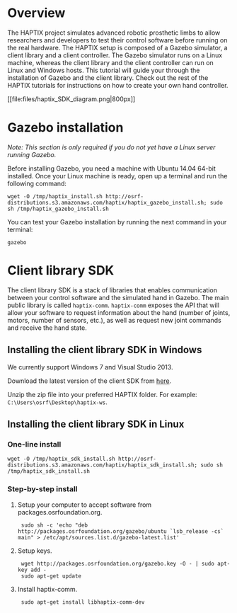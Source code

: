 # Overview

The HAPTIX project simulates advanced robotic prosthetic limbs to allow
researchers and developers to test their control software before running on the
real hardware. The HAPTIX setup is composed of a Gazebo simulator, a client
library and a client controller. The Gazebo simulator runs on a Linux machine,
whereas the client library and the client controller can run on Linux and
Windows hosts. This tutorial will guide your through the installation of Gazebo
and the client library. Check out the rest of the HAPTIX tutorials for
instructions on how to create your own hand controller.

[[file:files/haptix_SDK_diagram.png|800px]]

# Gazebo installation

*Note: This section is only required if you do not yet have a Linux server
running Gazebo.*

Before installing Gazebo, you need a machine with Ubuntu 14.04 64-bit
installed. Once your Linux machine is ready, open up a terminal and run the
following command:

~~~
wget -O /tmp/haptix_install.sh http://osrf-distributions.s3.amazonaws.com/haptix/haptix_gazebo_install.sh; sudo sh /tmp/haptix_gazebo_install.sh
~~~

You can test your Gazebo installation by running the next command in your
terminal:

~~~
gazebo
~~~

# Client library SDK

The client library SDK is a stack of libraries that enables communication
between your control software and the simulated hand in Gazebo. The main public library is
called `haptix-comm`. `haptix-comm` exposes the API that will allow your software to
request information about the hand (number of joints, motors, number of sensors,
etc.), as well as request new joint commands and receive the hand state.

## Installing the client library SDK in Windows

We currently support Windows 7 and Visual Studio 2013.

Download the latest version of the client SDK from [here](http://osrf-distributions.s3.amazonaws.com/haptix/hx_gz_sdk-0.1.0-release.zip).

Unzip the zip file into your preferred HAPTIX folder. For example: `C:\Users\osrf\Desktop\haptix-ws`.

## Installing the client library SDK in Linux

###  One-line install

~~~
wget -O /tmp/haptix_sdk_install.sh http://osrf-distributions.s3.amazonaws.com/haptix/haptix_sdk_install.sh; sudo sh /tmp/haptix_sdk_install.sh
~~~

### Step-by-step install

1. Setup your computer to accept software from packages.osrfoundation.org.

        sudo sh -c 'echo "deb http://packages.osrfoundation.org/gazebo/ubuntu `lsb_release -cs` main" > /etc/apt/sources.list.d/gazebo-latest.list'

1. Setup keys.

        wget http://packages.osrfoundation.org/gazebo.key -O - | sudo apt-key add -
        sudo apt-get update

1. Install haptix-comm.

        sudo apt-get install libhaptix-comm-dev